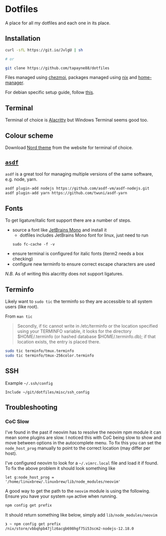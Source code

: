 # Dotfiles

A place for all my dotfiles and each one in its place.

## Installation

```bash
curl -sfL https://git.io/JvlgU | sh

# or

git clone https://github.com/tapayne88/dotfiles
```
Files managed using [chezmoi](https://www.chezmoi.io/), packages managed using [nix](https://nixos.org/download.html) and [home-manager](https://github.com/rycee/home-manager).

For debian specific setup guide, follow [this](./debian_installation.md).

## Terminal

Terminal of choice is [Alacritty](https://github.com/alacritty/alacritty) but Windows Terminal seems good too.

## Colour scheme

Download [Nord theme](https://www.nordtheme.com/) from the website for terminal of choice.

## [`asdf`](https://asdf-vm.com/#/)

`asdf` is a great tool for managing multiple versions of the same software, e.g. node, yarn.

```bash
asdf plugin-add nodejs https://github.com/asdf-vm/asdf-nodejs.git
asdf plugin-add yarn https://github.com/twuni/asdf-yarn
```

## Fonts

To get ligature/italic font support there are a number of steps.
- source a font like [JetBrains Mono](https://www.jetbrains.com/lp/mono/) and install it
  - dotfiles includes JetBrains Mono font for linux, just need to run
  ```shell
  sudo fc-cache -f -v
  ```
- ensure terminal is configured for italic fonts (iterm2 needs a box checking)
- configure new terminfo to ensure correct escape characters are used

*N.B.* As of writing this alacritty does not support ligatures.

## Terminfo

Likely want to `sudo tic` the terminfo so they are accessible to all system users (like root).

From `man tic`

> Secondly,  if  tic  cannot write in /etc/terminfo or the location specified using your TERMINFO variable, it looks for the directory $HOME/.terminfo (or hashed database $HOME/.terminfo.db); if that location exists, the  entry  is  placed there.

```bash
sudo tic terminfo/tmux.terminfo
sudo tic terminfo/tmux-256color.terminfo
```

## SSH

Example `~/.ssh/config`

```
Include ~/git/dotfiles/misc/ssh_config
```

## Troubleshooting

### CoC Slow

I've found in the past if neovim has to resolve the neovim npm module it can mean some plugins are slow. I noticed this with CoC being slow to show and move between options in the autocomplete menu. To fix this you can set the `node_host_prog` manually to point to the correct location (may differ per host).

I've configured neovim to look for a `~/.vimrc.local` file and load it if found. To fix the above problem it should look something like

```vimscript
let g:node_host_prog = '/home/linuxbrew/.linuxbrew/lib/node_modules/neovim'
```

A good way to get the path to the `neovim` module is using the following. Ensure you have your system `npm` active when running.

```bash
npm config get prefix
```

It should return something like below, simply add `lib/node_modules/neovim`

```bash
❯ ~ npm config get prefix
/nix/store/vbbqhpb47jlz6acgb698hgf75i53scm2-nodejs-12.18.0
```
